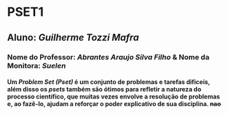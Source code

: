 # PSET1
## Aluno: *Guilherme Tozzi Mafra*  
### Nome do Professor: *Abrantes Araujo Silva Filho* & Nome da Monitora: *Suelen*
#### Um *Problem Set (Pset)* é um conjunto de problemas e tarefas dificeis, além disso os *psets* também são ótimos para refletir a natureza do processo científico, que muitas vezes envolve a resolução de problemas e, ao fazê-lo, ajudam a reforçar o poder explicativo de sua disciplina. ~~nao~~
